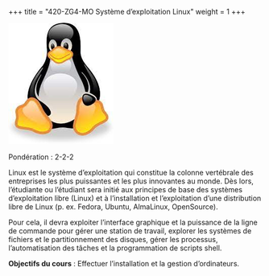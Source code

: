 +++
title = "420-ZG4-MO Système d’exploitation Linux"
weight = 1
+++

![TUX](tux.jpg?width=20vw)


Pondération : 2-2-2

Linux est le système d’exploitation qui constitue la colonne vertébrale des entreprises les plus puissantes et les plus innovantes au monde. Dès lors, l’étudiante ou l’étudiant sera initié aux principes de base des systèmes d’exploitation libre (Linux) et à l’installation et l’exploitation d’une distribution libre de Linux (p. ex. Fedora, Ubuntu, AlmaLinux, OpenSource). 

Pour cela, il devra exploiter l’interface graphique et la puissance de la ligne de commande pour gérer une station de travail, explorer les systèmes de fichiers et le partitionnement des disques, gérer les processus, l’automatisation des tâches et la programmation de scripts shell.

**Objectifs du cours** : Effectuer l’installation et la gestion d’ordinateurs.
